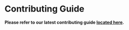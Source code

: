 # Contributing Guide

**Please refer to our latest contributing guide [located here](https://github.com/3Blades/opensource/blob/master/CONTRIBUTING.md).**
